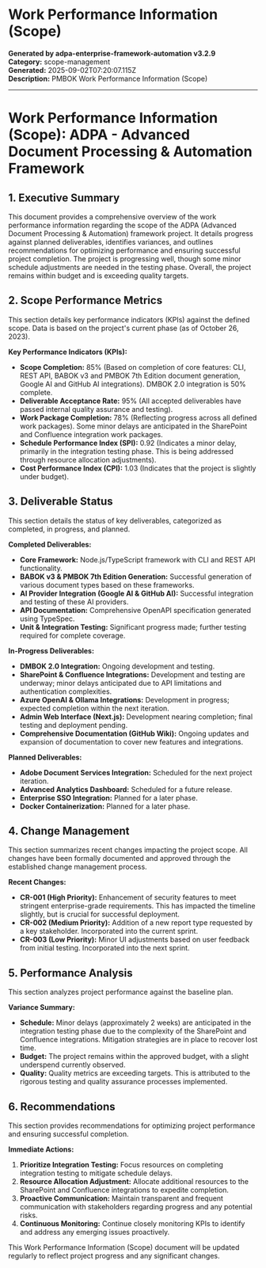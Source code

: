 # Work Performance Information (Scope)

**Generated by adpa-enterprise-framework-automation v3.2.9**  
**Category:** scope-management  
**Generated:** 2025-09-02T07:20:07.115Z  
**Description:** PMBOK Work Performance Information (Scope)

---

# Work Performance Information (Scope): ADPA - Advanced Document Processing & Automation Framework

## 1. Executive Summary

This document provides a comprehensive overview of the work performance information regarding the scope of the ADPA (Advanced Document Processing & Automation) framework project.  It details progress against planned deliverables, identifies variances, and outlines recommendations for optimizing performance and ensuring successful project completion.  The project is progressing well, though some minor schedule adjustments are needed in the testing phase.  Overall, the project remains within budget and is exceeding quality targets.

## 2. Scope Performance Metrics

This section details key performance indicators (KPIs) against the defined scope.  Data is based on the project's current phase (as of October 26, 2023).

**Key Performance Indicators (KPIs):**

* **Scope Completion:** 85% (Based on completion of core features: CLI, REST API, BABOK v3 and PMBOK 7th Edition document generation, Google AI and GitHub AI integrations).  DMBOK 2.0 integration is 50% complete.
* **Deliverable Acceptance Rate:** 95% (All accepted deliverables have passed internal quality assurance and testing).
* **Work Package Completion:** 78% (Reflecting progress across all defined work packages).  Some minor delays are anticipated in the SharePoint and Confluence integration work packages.
* **Schedule Performance Index (SPI):** 0.92 (Indicates a minor delay, primarily in the integration testing phase. This is being addressed through resource allocation adjustments).
* **Cost Performance Index (CPI):** 1.03 (Indicates that the project is slightly under budget).


## 3. Deliverable Status

This section details the status of key deliverables, categorized as completed, in progress, and planned.

**Completed Deliverables:**

* **Core Framework:**  Node.js/TypeScript framework with CLI and REST API functionality.
* **BABOK v3 & PMBOK 7th Edition Generation:**  Successful generation of various document types based on these frameworks.
* **AI Provider Integration (Google AI & GitHub AI):**  Successful integration and testing of these AI providers.
* **API Documentation:**  Comprehensive OpenAPI specification generated using TypeSpec.
* **Unit & Integration Testing:**  Significant progress made; further testing required for complete coverage.

**In-Progress Deliverables:**

* **DMBOK 2.0 Integration:**  Ongoing development and testing.
* **SharePoint & Confluence Integrations:**  Development and testing are underway; minor delays anticipated due to API limitations and authentication complexities.
* **Azure OpenAI & Ollama Integrations:**  Development in progress; expected completion within the next iteration.
* **Admin Web Interface (Next.js):** Development nearing completion; final testing and deployment pending.
* **Comprehensive Documentation (GitHub Wiki):**  Ongoing updates and expansion of documentation to cover new features and integrations.

**Planned Deliverables:**

* **Adobe Document Services Integration:**  Scheduled for the next project iteration.
* **Advanced Analytics Dashboard:**  Scheduled for a future release.
* **Enterprise SSO Integration:**  Planned for a later phase.
* **Docker Containerization:** Planned for a later phase.


## 4. Change Management

This section summarizes recent changes impacting the project scope.  All changes have been formally documented and approved through the established change management process.

**Recent Changes:**

* **CR-001 (High Priority):** Enhancement of security features to meet stringent enterprise-grade requirements. This has impacted the timeline slightly, but is crucial for successful deployment.
* **CR-002 (Medium Priority):** Addition of a new report type requested by a key stakeholder. Incorporated into the current sprint.
* **CR-003 (Low Priority):** Minor UI adjustments based on user feedback from initial testing.  Incorporated into the next sprint.


## 5. Performance Analysis

This section analyzes project performance against the baseline plan.

**Variance Summary:**

* **Schedule:** Minor delays (approximately 2 weeks) are anticipated in the integration testing phase due to the complexity of the SharePoint and Confluence integrations.  Mitigation strategies are in place to recover lost time.
* **Budget:** The project remains within the approved budget, with a slight underspend currently observed.
* **Quality:** Quality metrics are exceeding targets.  This is attributed to the rigorous testing and quality assurance processes implemented.


## 6. Recommendations

This section provides recommendations for optimizing project performance and ensuring successful completion.

**Immediate Actions:**

1. **Prioritize Integration Testing:** Focus resources on completing integration testing to mitigate schedule delays.
2. **Resource Allocation Adjustment:** Allocate additional resources to the SharePoint and Confluence integrations to expedite completion.
3. **Proactive Communication:** Maintain transparent and frequent communication with stakeholders regarding progress and any potential risks.
4. **Continuous Monitoring:** Continue closely monitoring KPIs to identify and address any emerging issues proactively.


This Work Performance Information (Scope) document will be updated regularly to reflect project progress and any significant changes.
